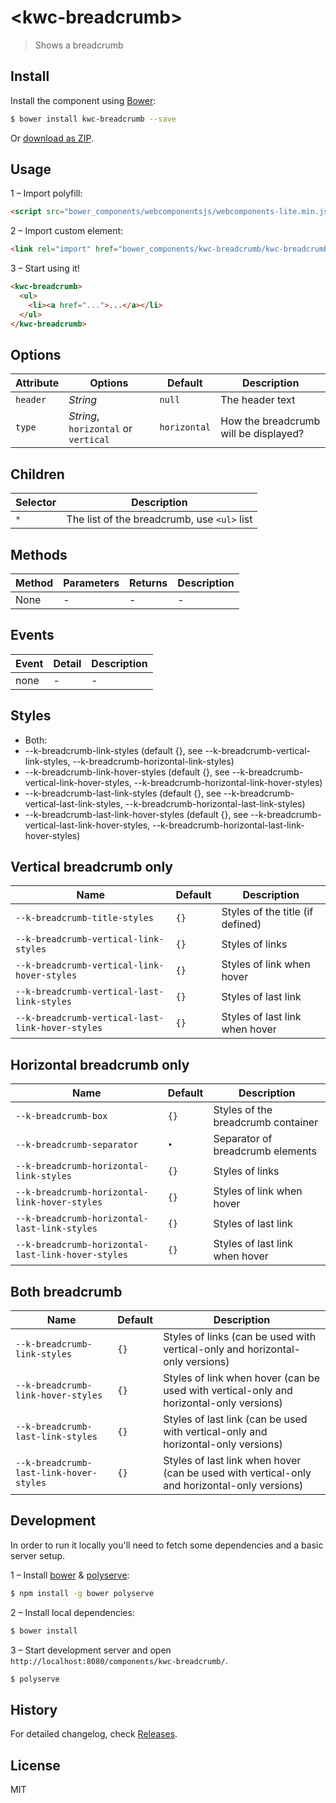 # &lt;kwc-breadcrumb&gt;

> Shows a breadcrumb

## Install

Install the component using [Bower](http://bower.io/):

```sh
$ bower install kwc-breadcrumb --save
```

Or [download as ZIP](https://github.com/successk/kwc-breadcrumb/archive/master.zip).

## Usage

1 – Import polyfill:

```html
<script src="bower_components/webcomponentsjs/webcomponents-lite.min.js"></script>
```

2 – Import custom element:

```html
<link rel="import" href="bower_components/kwc-breadcrumb/kwc-breadcrumb.html">
```

3 – Start using it!

```html
<kwc-breadcrumb>
  <ul>
    <li><a href="...">...</a></li>
  </ul>
</kwc-breadcrumb>
```

## Options

Attribute        | Options                              | Default      | Description
---              | ---                                  | ---          | ---
`header`         | *String*                             | `null`       | The header text
`type`           | *String*, `horizontal` or `vertical` | `horizontal` | How the breadcrumb will be displayed?

## Children

Selector | Description
---      | ---
`*`      | The list of the breadcrumb, use `<ul>` list

## Methods

Method        | Parameters   | Returns     | Description
---           | ---          | ---         | ---
None          | -            | -           | -

## Events

Event     | Detail   | Description
---       | ---      | ---
none      | -        | -

## Styles

* Both:
* --k-breadcrumb-link-styles (default {}, see --k-breadcrumb-vertical-link-styles, --k-breadcrumb-horizontal-link-styles)
* --k-breadcrumb-link-hover-styles (default {}, see --k-breadcrumb-vertical-link-hover-styles, --k-breadcrumb-horizontal-link-hover-styles)
* --k-breadcrumb-last-link-styles (default {}, see --k-breadcrumb-vertical-last-link-styles, --k-breadcrumb-horizontal-last-link-styles)
* --k-breadcrumb-last-link-hover-styles (default {}, see --k-breadcrumb-vertical-last-link-hover-styles, --k-breadcrumb-horizontal-last-link-hover-styles)

## Vertical breadcrumb only

Name                                             | Default        | Description
---                                              | ---            | --
`--k-breadcrumb-title-styles`                    | `{}`           | Styles of the title (if defined)
`--k-breadcrumb-vertical-link-styles`            | `{}`           | Styles of links
`--k-breadcrumb-vertical-link-hover-styles`      | `{}`           | Styles of link when hover
`--k-breadcrumb-vertical-last-link-styles`       | `{}`           | Styles of last link
`--k-breadcrumb-vertical-last-link-hover-styles` | `{}`           | Styles of last link when hover

## Horizontal breadcrumb only

Name                                               | Default        | Description
---                                                | ---            | --
`--k-breadcrumb-box`                               | `{}`           | Styles of the breadcrumb container
`--k-breadcrumb-separator`                         | `‣`            | Separator of breadcrumb elements
`--k-breadcrumb-horizontal-link-styles`            | `{}`           | Styles of links
`--k-breadcrumb-horizontal-link-hover-styles`      | `{}`           | Styles of link when hover
`--k-breadcrumb-horizontal-last-link-styles`       | `{}`           | Styles of last link
`--k-breadcrumb-horizontal-last-link-hover-styles` | `{}`           | Styles of last link when hover

## Both breadcrumb

Name                                    | Default        | Description
---                                     | ---            | --
`--k-breadcrumb-link-styles`            | `{}`           | Styles of links (can be used with vertical-only and horizontal-only versions)
`--k-breadcrumb-link-hover-styles`      | `{}`           | Styles of link when hover (can be used with vertical-only and horizontal-only versions)
`--k-breadcrumb-last-link-styles`       | `{}`           | Styles of last link (can be used with vertical-only and horizontal-only versions)
`--k-breadcrumb-last-link-hover-styles` | `{}`           | Styles of last link when hover (can be used with vertical-only and horizontal-only versions)

## Development

In order to run it locally you'll need to fetch some dependencies and a basic server setup.

1 – Install [bower](http://bower.io/) & [polyserve](https://npmjs.com/polyserve):

```sh
$ npm install -g bower polyserve
```

2 – Install local dependencies:

```sh
$ bower install
```

3 – Start development server and open `http://localhost:8080/components/kwc-breadcrumb/`.

```sh
$ polyserve
```

## History

For detailed changelog, check [Releases](https://github.com/successk/kwc-breadcrumb/releases).

## License

MIT